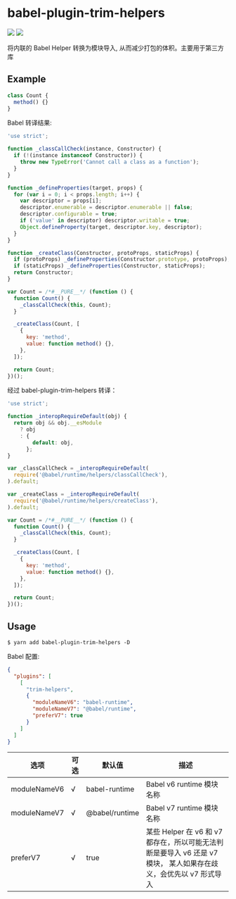 # babel-plugin-trim-helpers

[![](https://img.shields.io/npm/v/babel-plugin-trim-helpers?style=for-the-badge)](https://www.npmjs.com/package/babel-plugin-trim-helpers)
[![](https://img.shields.io/github/stars/ivan-94/babel-plugin-trim-helpers?style=for-the-badge)](https://github.com/ivan-94/babel-plugin-trim-helpers)

将内联的 Babel Helper 转换为模块导入, 从而减少打包的体积。主要用于第三方库

## Example

```js
class Count {
  method() {}
}
```

Babel 转译结果:

```js
'use strict';

function _classCallCheck(instance, Constructor) {
  if (!(instance instanceof Constructor)) {
    throw new TypeError('Cannot call a class as a function');
  }
}

function _defineProperties(target, props) {
  for (var i = 0; i < props.length; i++) {
    var descriptor = props[i];
    descriptor.enumerable = descriptor.enumerable || false;
    descriptor.configurable = true;
    if ('value' in descriptor) descriptor.writable = true;
    Object.defineProperty(target, descriptor.key, descriptor);
  }
}

function _createClass(Constructor, protoProps, staticProps) {
  if (protoProps) _defineProperties(Constructor.prototype, protoProps);
  if (staticProps) _defineProperties(Constructor, staticProps);
  return Constructor;
}

var Count = /*#__PURE__*/ (function () {
  function Count() {
    _classCallCheck(this, Count);
  }

  _createClass(Count, [
    {
      key: 'method',
      value: function method() {},
    },
  ]);

  return Count;
})();
```

经过 babel-plugin-trim-helpers 转译：

```js
'use strict';

function _interopRequireDefault(obj) {
  return obj && obj.__esModule
    ? obj
    : {
        default: obj,
      };
}

var _classCallCheck = _interopRequireDefault(
  require('@babel/runtime/helpers/classCallCheck'),
).default;

var _createClass = _interopRequireDefault(
  require('@babel/runtime/helpers/createClass'),
).default;

var Count = /*#__PURE__*/ (function () {
  function Count() {
    _classCallCheck(this, Count);
  }

  _createClass(Count, [
    {
      key: 'method',
      value: function method() {},
    },
  ]);

  return Count;
})();
```

## Usage

```shell
$ yarn add babel-plugin-trim-helpers -D
```

Babel 配置:

```json
{
  "plugins": [
    [
      "trim-helpers",
      {
        "moduleNameV6": "babel-runtime",
        "moduleNameV7": "@babel/runtime",
        "preferV7": true
      }
    ]
  ]
}
```

| 选项         | 可选 | 默认值         | 描述                                                                                                              |
| ------------ | ---- | -------------- | ----------------------------------------------------------------------------------------------------------------- |
| moduleNameV6 | √    | babel-runtime  | Babel v6 runtime 模块名称                                                                                         |
| moduleNameV7 | √    | @babel/runtime | Babel v7 runtime 模块名称                                                                                         |
| preferV7     | √    | true           | 某些 Helper 在 v6 和 v7 都存在，所以可能无法判断是要导入 v6 还是 v7 模块， 某人如果存在歧义，会优先以 v7 形式导入 |
